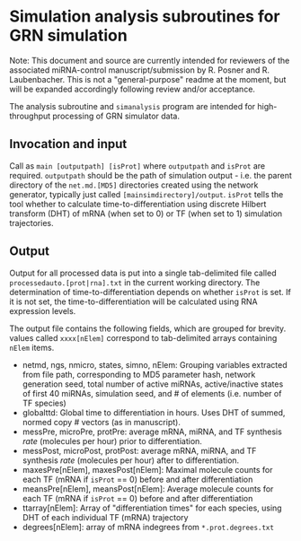 # Simulation analysis subroutines for GRN simulation

Note: This document and source are currently intended for reviewers of the associated miRNA-control manuscript/submission by R. Posner and R. Laubenbacher. This is not a "general-purpose" readme at the moment, but will be expanded accordingly following review and/or acceptance.

The analysis subroutine and `simanalysis` program are intended for high-throughput processing of GRN simulator data.

## Invocation and input
Call as `main [outputpath] [isProt]` where `outputpath` and `isProt` are required. `outputpath` should be the path of simulation output - i.e. the parent directory of the `net.md.[MD5]` directories created using the network generator, typically just called `[mainsimdirectory]/output`. `isProt` tells the tool whether to calculate time-to-differentiation using discrete Hilbert transform (DHT) of mRNA (when set to 0) or TF (when set to 1) simulation trajectories.

## Output

Output for all processed data is put into a single tab-delimited file called `processedauto.[prot|rna].txt` in the current working directory. The determination of time-to-differentiation depends on whether `isProt` is set. If it is not set, the time-to-differentiation will be calculated using RNA expression levels.

The output file contains the following fields, which are grouped for brevity. values called `xxxx[nElem]` correspond to tab-delimited arrays containing `nElem` items.

* netmd, ngs, nmicro, states, simno, nElem: Grouping variables extracted from file path, corresponding to MD5 parameter hash, network generation seed, total number of active miRNAs, active/inactive states of first 40 miRNAs, simulation seed, and \# of elements (i.e. number of TF species)
* globalttd: Global time to differentiation in hours. Uses DHT of summed, normed copy \# vectors (as in manuscript).
* messPre, microPre, protPre: average mRNA, miRNA, and TF synthesis *rate* (molecules per hour) prior to differentiation.
* messPost, microPost, protPost: average mRNA, miRNA, and TF synthesis *rate* (molecules per hour) after to differentiation.
* maxesPre[nElem], maxesPost[nElem]: Maximal molecule counts for each TF (mRNA if `isProt` == 0) before and after differentiation
* meansPre[nElem], meansPost[nElem]: Average molecule counts for each TF (mRNA if `isProt` == 0) before and after differentiation
* ttarray[nElem]: Array of "differentiation times" for each species, using DHT of each individual TF (mRNA) trajectory
* degrees[nElem]: array of mRNA indegrees from `*.prot.degrees.txt`
